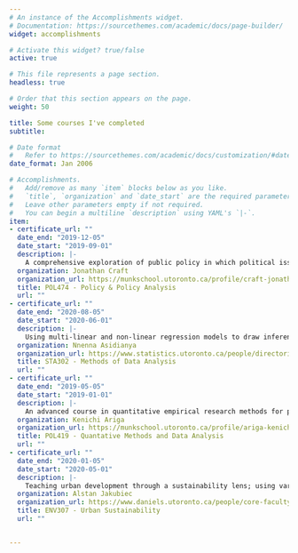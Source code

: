 ```yaml
---
# An instance of the Accomplishments widget.
# Documentation: https://sourcethemes.com/academic/docs/page-builder/
widget: accomplishments

# Activate this widget? true/false
active: true

# This file represents a page section.
headless: true

# Order that this section appears on the page.
weight: 50

title: Some courses I've completed
subtitle:

# Date format
#   Refer to https://sourcethemes.com/academic/docs/customization/#date-format
date_format: Jan 2006

# Accomplishments.
#   Add/remove as many `item` blocks below as you like.
#   `title`, `organization` and `date_start` are the required parameters.
#   Leave other parameters empty if not required.
#   You can begin a multiline `description` using YAML's `|-`.
item:
- certificate_url: ""
  date_end: "2019-12-05"
  date_start: "2019-09-01"
  description: |- 
    A comprehensive exploration of public policy in which political issues and their relevant policies are evaluated. Frameworks for analyzing existing and hypothetical policies, and methodologies for constructing policy proposals were taught through group discourse.
  organization: Jonathan Craft
  organization_url: https://munkschool.utoronto.ca/profile/craft-jonathan/
  title: POL474 - Policy & Policy Analysis
  url: ""
- certificate_url: ""
  date_end: "2020-08-05"
  date_start: "2020-06-01"
  description: |- 
    Using multi-linear and non-linear regression models to draw inferences from data sets. Also learning various mechanisms for identifying and utilizing relevant variables to create optimal models, as well as determining causality.
  organization: Nnenna Asidianya
  organization_url: https://www.statistics.utoronto.ca/people/directories/graduate-students/nnenna-asidianya
  title: STA302 - Methods of Data Analysis
  url: ""
- certificate_url: ""
  date_end: "2019-05-05"
  date_start: "2019-01-01"
  description: |- 
    An advanced course in quantitative empirical research methods for political science. Inferences are drawn from existing data to create analytical frameworks for examining global and domestic policy concerns.
  organization: Kenichi Ariga
  organization_url: https://munkschool.utoronto.ca/profile/ariga-kenichi/
  title: POL419 - Quantative Methods and Data Analysis
  url: ""
- certificate_url: ""
  date_end: "2020-01-05"
  date_start: "2020-05-01"
  description: |- 
    Teaching urban development through a sustainability lens; using various existing cities as case studies by examining their various attempts of managing the urban sprawl. QGIS was an integral tool used to analyze micro and macro components of cities features.
  organization: Alstan Jakubiec
  organization_url: https://www.daniels.utoronto.ca/people/core-faculty/alstan-jakubiec
  title: ENV307 - Urban Sustainability
  url: ""


---
```

